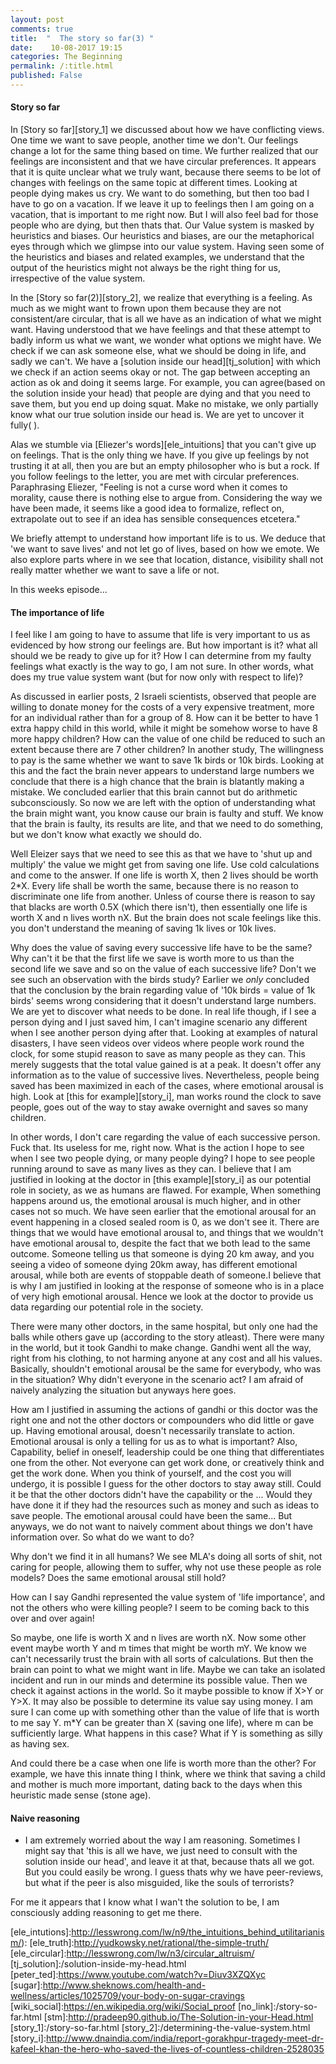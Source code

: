 ```yaml
---
layout: post
comments: true
title:  "  The story so far(3) "
date:    10-08-2017 19:15
categories: The Beginning
permalink: /:title.html
published: False
---
```

#### Story so far

In [Story so far][story_1] we discussed about how we have conflicting views. One time we want to save people, another time we don't. Our feelings change a lot for the same thing based on time. We further realized that our feelings are inconsistent and that we have circular preferences. It appears that it is quite unclear what we truly want, because there seems to be lot of changes with feelings on the same topic at different times. Looking at people dying makes us cry. We want to do something, but then too bad I have to go on a vacation. If we leave it up to feelings then I am going on a vacation, that is important to me right now. But I will also feel bad for those people who are dying, but then thats that. Our Value system is masked by heuristics and biases. Our heuristics and biases, are our the metaphorical eyes through which we glimpse into our value system. Having seen some of the heuristics and biases and related examples, we understand that the output of the heuristics might not always be the right thing for us, irrespective of the value system.

In the [Story so far(2)][story_2], we realize that everything is a feeling. As much as we might want to frown upon them because they are not consistent/are circular, that is all we have as an indication of what we might want. Having understood that we have feelings and that these attempt to badly inform us what we want, we wonder what options we might have. We check if we can ask someone else, what we should be doing in life, and sadly we can't. We have a [solution inside our head][tj_solution] with which we check if an action seems okay or not. The gap between accepting an action as ok and doing it seems large. For example, you can agree(based on the solution inside your head) that people are dying and that you need to save them, but you end up doing squat. Make no mistake, we only partially know what our true solution inside our head is. We are yet to uncover it fully(
). 

Alas we stumble via [Eliezer's words][ele_intuitions] that you can't give up on feelings. That is the only thing we have. If you give up feelings by not trusting it at all, then you are but an empty philosopher who is but a rock. If you follow feelings to the letter, you are met with circular preferences. Paraphrasing Eliezer, "Feeling is not a curse word when it comes to morality, cause there is nothing else to argue from. Considering the way we have been made, it seems like a good idea to formalize, reflect on, extrapolate out to see if an idea has sensible consequences etcetera."

We briefly attempt to understand how important life is to us. We deduce that 'we want to save lives' and not let go of lives, based on how we emote. We also explore parts where in we see that location, distance, visibility shall not really matter whether we want to save a life or not. 

In this weeks episode...

#### The importance of life

I feel like I am going to have to assume that life is very important to us as evidenced by how strong our feelings are. But how important is it? what all should we be ready to give up for it? How I can determine from my faulty feelings what exactly is the way to go, I am not sure. In other words, what does my true value system want (but for now only with respect to life)?

As discussed in earlier posts, 2 Israeli scientists, observed that people are willing to donate money for the costs of a very expensive treatment, more for an individual rather than for a group of 8. How can it be better to have 1 extra happy child in this world, while it might be somehow worse to have 8 more happy children? How can the value of one child be reduced to such an extent because there are 7 other children? In another study, The willingness to pay is the same whether we want to save 1k birds or 10k birds. Looking at this and the fact the brain never appears to understand large numbers we conclude that there is a high chance that the brain is blatantly making a mistake. We concluded earlier that this brain cannot but do arithmetic subconsciously. So now we are left with the option of understanding what the brain might want, you know cause our brain is faulty and stuff. We know that the brain is faulty, its results are lite, and that we need to do something, but we don't know what exactly we should do.

Well Eleizer says that we need to see this as that we have to 'shut up and multiply' the value we might get from saving one life. Use cold calculations and come to the answer. If one life is worth X, then 2 lives should be worth 2*X. Every life shall be worth the same, because there is no reason to discriminate one life from another. Unless of course there is reason to say that blacks are worth 0.5X (which there isn't), then essentially one life is worth X and n lives worth nX. But the brain does not scale feelings like this. you don't understand the meaning of saving 1k lives or 10k lives.

Why does the value of saving every successive life have to be the same? Why can't it be that the first life we save is worth more to us than the second life we save and so on the value of each successive life? Don't we see such an observation with the birds study? Earlier we *only* concluded that the conclusion by the brain regarding value of '10k birds = value of 1k birds' seems wrong considering that it doesn't understand large numbers. We are yet to discover what needs to be done. In real life though, if I see a person dying and I just saved him, I can't imagine scenario any different when I see another person dying after that. Looking at examples of natural disasters, I have seen videos over videos where people work round the clock, for some stupid reason to save as many people as they can. This merely suggests that the total value gained is at a peak. It doesn't offer any information as to the value of successive lives. Nevertheless, people being saved has been maximized in each of the cases, where emotional arousal is high. Look at [this for example][story_i], man works round the clock to save people, goes out of the way to stay awake overnight and saves so many children. 

In other words, I don't care regarding the value of each successive person. Fuck that. Its useless for me, right now. What is the action I hope to see when I see two people dying, or many people dying? I hope to see people running around to save as many lives as they can. I believe that I am justified in looking at the doctor in [this example][story_i] as our potential role in society, as we as humans are flawed. For example, When something happens around us, the emotional arousal is much higher, and in other cases not so much. We have seen earlier that the emotional arousal for an event happening in a closed sealed room is 0, as we don't see it. There are things that we would have emotional arousal to, and things that we wouldn't have emotional arousal to, despite the fact that we both lead to the same outcome. Someone telling us that someone is dying 20 km away, and you seeing a video of someone dying 20km away, has different emotional arousal, while both are events of stoppable death of someone.I believe that is why I am justified in looking at the response of someone who is in a place of very high emotional arousal. Hence we look at the doctor to provide us data regarding our potential role in the society.

There were many other doctors, in the same hospital, but only one had the balls while others gave up (according to the story atleast). There were many in the world, but it took Gandhi to make change. Gandhi went all the way, right from his clothing, to not harming anyone at any cost and all his values. Basically, shouldn't emotional arousal be the same for everybody, who was in the situation? Why didn't everyone in the scenario act? I am afraid of naively analyzing the situation but anyways here goes.

How am I justified in assuming the actions of gandhi or this doctor was the right one and not the other doctors or compounders who did little or gave up. Having emotional arousal, doesn't necessarily translate to action. Emotional arousal is only a telling for us as to what is important? Also, Capability, belief in oneself, leadership could be one thing that differentiates one from the other. Not everyone can get work done, or creatively think and get the work done. When you think of yourself, and the cost you will undergo, it is possible I guess for the other doctors to stay away still. Could it be that the other doctors didn't have the capability or the ... Would they have done it if they had the resources such as money and such as ideas to save people. The emotional arousal could have been the same... But anyways, we do not want to naively comment about things we don't have information over. So what do we want to do? 

Why don't we find it in all humans? We see MLA's doing all sorts of shit, not caring for people, allowing them to suffer, why not use these people as role models? Does the same emotional arousal still hold?

How can I say Gandhi represented the value system of 'life importance', and not the others who were killing people? I seem to be coming back to this over and over again!

So maybe, one life is worth X and n lives are worth nX. Now some other event maybe worth Y and m times that might be worth mY. We know we can't necessarily trust the brain with all sorts of calculations. But then the brain can point to what we might want in life. Maybe we can take an isolated incident and run in our minds and determine its possible value. Then we check it against actions in the world. So it maybe possible to know if X>Y or Y>X. It may also be possible to determine its value say using money. I am sure I can come up with something other than the value of life that is worth to me say Y. m*Y can be greater than X (saving one life), where m can be sufficiently large. What happens in this case? What if Y is something as silly as having sex.

And could there be a case when one life is worth more than the other? For example, we have this innate thing I think, where we think that saving a child and mother is much more important, dating back to the days when this heuristic made sense (stone age).

#### Naive reasoning

- I am extremely worried about the way I am reasoning. Sometimes I might say that 'this is all we have, we just need to consult with the solution inside our head', and leave it at that, because thats all we got. But you could easily be wrong. I guess thats why we have peer-reviews, but what if the peer is also misguided, like the souls of terrorists?

For me it appears that I know what I wan't the solution to be, I am consciously adding reasoning to get me there.

[martin]:https://en.wikipedia.org/wiki/Martin_Seligman
[martin_ted]:https://www.youtube.com/watch?v=9FBxfd7DL3E
[ele_intutions]:http://lesswrong.com/lw/n9/the_intuitions_behind_utilitarianism/):
[ele_truth]:http://yudkowsky.net/rational/the-simple-truth/
[ele_circular]:http://lesswrong.com/lw/n3/circular_altruism/
[tj_solution]:/solution-inside-my-head.html
[peter_ted]:https://www.youtube.com/watch?v=Diuv3XZQXyc
[sugar]:http://www.sheknows.com/health-and-wellness/articles/1025709/your-body-on-sugar-cravings
[wiki_social]:https://en.wikipedia.org/wiki/Social_proof
[no_link]:/story-so-far.html
[stm]:http://pradeep90.github.io/The-Solution-in-your-Head.html
[story_1]:/story-so-far.html
[story_2]:/determining-the-value-system.html
[story_i]:http://www.dnaindia.com/india/report-gorakhpur-tragedy-meet-dr-kafeel-khan-the-hero-who-saved-the-lives-of-countless-children-2528035
